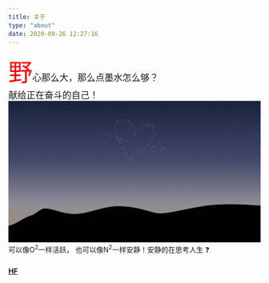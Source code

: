 ```yaml
---
title: 关于
type: "about"
date: 2020-09-26 12:27:16
---
```


<font size=8 color=red>野</font><font size=4>心那么大，那么点墨水怎么够？</font>
　　　　　　　　　　　　　　　　　　　　<font size=4>献给正在奋斗的自己！</font>
![img](/images/me.jpg)
可以像O<sup>2</sup>一样活跃， 也可以像N<sup>2</sup>一样安静！安静的在思考人生 ❓
　　　　　　　　　　　　　　　　　　　　　　　　　　　　　　　　　　　　　　　　　　　　　　　　　　　　　　　　　　　　　　　    **<u>[HF](https://manzhong.github.io)</u>**

